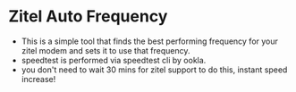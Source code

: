 # Zitel Auto Frequency
- This is a simple tool that finds the best performing frequency for your zitel modem and sets it to use that frequency.
- speedtest is performed via speedtest cli by ookla.
- you don't need to wait 30 mins for zitel support to do this, instant speed increase!